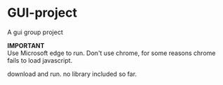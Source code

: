 # GUI-project
A gui group project

****IMPORTANT****  <br />
Use Microsoft edge to run. Don't use chrome, for some reasons chrome fails to load javascript.

download and run. no library included so far. 
